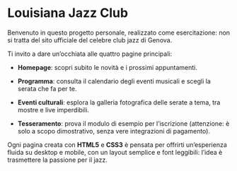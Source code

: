 # Louisiana Jazz Club

Benvenuto in questo progetto personale, realizzato come esercitazione: non si tratta del sito ufficiale del celebre club jazz di Genova.

Ti invito a dare un’occhiata alle quattro pagine principali:

- **Homepage**: scopri subito le novità e i prossimi appuntamenti.

- **Programma**: consulta il calendario degli eventi musicali e scegli la serata che fa per te.

- **Eventi culturali**: esplora la galleria fotografica delle serate a tema, tra mostre e live imperdibili.

- **Tesseramento**: prova il modulo di esempio per l’iscrizione (attenzione: è solo a scopo dimostrativo, senza vere integrazioni di pagamento).

Ogni pagina creata con **HTML5** e **CSS3** è pensata per offrirti un’esperienza fluida su desktop e mobile, con un layout semplice e font leggibili: l’idea è trasmettere la passione per il jazz.
